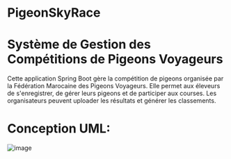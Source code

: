 # PigeonSkyRace
# Système de Gestion des Compétitions de Pigeons Voyageurs
Cette application Spring Boot gère la compétition de pigeons organisée par la Fédération Marocaine des Pigeons Voyageurs. Elle permet aux éleveurs de s'enregistrer, de gérer leurs pigeons et de participer aux courses. Les organisateurs peuvent uploader les résultats et générer les classements.

# Conception UML:
![image](https://github.com/user-attachments/assets/2ce268c1-9c22-4d14-837b-1c683f2f4f26)
